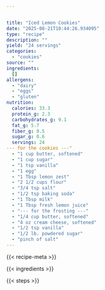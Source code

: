 ```yaml
---


title: "Iced Lemon Cookies"
date: "2025-08-21T10:44:26.934095"
type: "recipe"
description: ""
yield: "24 servings"
categories:
  - "cookies"
source: ""
ingredients:
  []
allergens:
  - "dairy"
  - "eggs"
  - "gluten"
nutrition:
  calories: 33.3
  protein_g: 2.3
  carbohydrates_g: 9.1
  fat_g: 5.7
  fiber_g: 0.5
  sugar_g: 0.6
  servings: 24
--- for the cookies ---"
  - "1 cup butter, softened"
  - "1 cup sugar"
  - "1 tsp vanilla"
  - "1 egg"
  - "1 Tbsp lemon zest"
  - "2 1/2 cups flour"
  - "3/4 tsp salt"
  - "1/2 tsp baking soda"
  - "1 Tbsp milk"
  - "1 Tbsp fresh lemon juice"
  - "--- for the frosting ---"
  - "1/4 cup butter, softened"
  - "4 oz cream cheese, softened"
  - "1/2 tsp vanilla"
  - "1/2 lb. powdered sugar"
  - "pinch of salt"
---
```


{{< recipe-meta >}}

{{< ingredients >}}

{{< steps >}}
